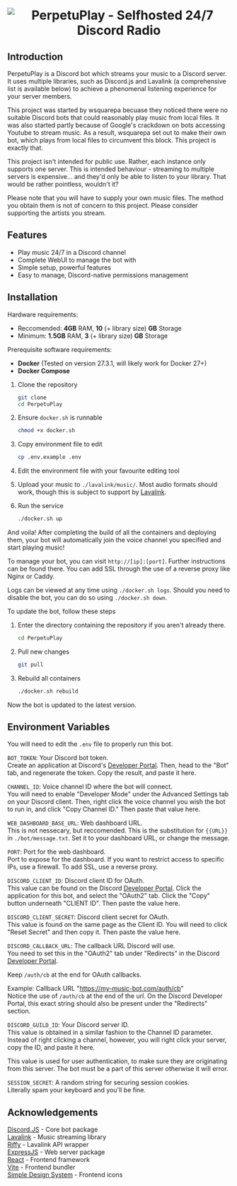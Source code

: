 <h1 align="center">
  <br>
  <img src="https://cdn.wsquarepa.dev/content/1/PerpetuPlay-Logo.png?h=60bea762a70311dd2fae52d2cc1fc90d1dc6a864d2273447061d54009c5b99b7" alt="PerpetuPlay - Selfhosted 24/7 Discord Radio">
</h1>

## Introduction

PerpetuPlay is a Discord bot which streams your music to a Discord server. It uses multiple libraries, such as Discord.js and Lavalink (a comprehensive list is available below) to achieve a phenomenal listening experience for your server members.  
  
This project was started by wsquarepa becuase they noticed there were no suitable Discord bots that could reasonably play music from local files. It was also started partly because of Google's crackdown on bots accessing Youtube to stream music. As a result, wsquarepa set out to make their own bot, which plays from local files to circumvent this block. This project is exactly that.  
  
This project isn't intended for public use. Rather, each instance only supports one server. This is intended behaviour - streaming to multiple servers is expensive... and they'd only be able to listen to your library. That would be rather pointless, wouldn't it?  
  
Please note that you will have to supply your own music files. The method you obtain them is not of concern to this project. Please consider supporting the artists you stream.

## Features

- Play music 24/7 in a Discord channel
- Complete WebUI to manage the bot with
- Simple setup, powerful features
- Easy to manage, Discord-native permissions management

## Installation

Hardware requirements:

- Reccomended: **4GB** RAM, **10** (+ library size) **GB** Storage
- Minimum: **1.5GB** RAM, **3** (+ library size) **GB** Storage

Prerequisite software requirements:

- **Docker** (Tested on version 27.3.1, will likely work for Docker 27+)
- **Docker Compose**

1. Clone the repository

    ```sh
    git clone 
    cd PerpetuPlay
    ```

2. Ensure `docker.sh` is runnable

    ```sh
    chmod +x docker.sh
    ```

3. Copy environment file to edit

    ```sh
    cp .env.example .env
    ```

4. Edit the environment file with your favourite editing tool
5. Upload your music to `./lavalink/music/`. Most audio formats should work, though this is subject to support by [Lavalink](https://github.com/lavalink-devs/lavaplayer?tab=readme-ov-file#supported-formats).
6. Run the service

    ```sh
    ./docker.sh up
    ```
  
And voila! After completing the build of all the containers and deploying them, your bot will automatically join the voice channel you specified and start playing music!  
  
To manage your bot, you can visit `http://[ip]:[port]`. Further instructions can be found there. You can add SSL through the use of a reverse proxy like Nginx or Caddy.  
  
Logs can be viewed at any time using `./docker.sh logs`. Should you need to disable the bot, you can do so using `./docker.sh down`.  
  
To update the bot, follow these steps

1. Enter the directory containing the repository if you aren't already there.

    ```sh
    cd PerpetuPlay
    ```

2. Pull new changes

    ```sh
    git pull
    ```

3. Rebuild all containers

    ```sh
    ./docker.sh rebuild
    ```

Now the bot is updated to the latest version.

## Environment Variables

You will need to edit the `.env` file to properly run this bot.

`BOT_TOKEN`: Your Discord bot token.  
Create an application at Discord's [Developer Portal](https://discord.com/developers/applications). Then, head to the "Bot" tab, and regenerate the token. Copy the result, and paste it here.  
  
`CHANNEL_ID`: Voice channel ID where the bot will connect.  
You will need to enable "Developer Mode" under the Advanced Settings tab on your Discord client. Then, right click the voice channel you wish the bot to run in, and click "Copy Channel ID." Then paste that value here.  
  
`WEB_DASHBOARD_BASE_URL`: Web dashboard URL.  
This is not nessecary, but reccomended. This is the substitution for `{{URL}}` in `./bot/message.txt`. Set it to your dashboard URL, or change the message.  
  
`PORT`: Port for the web dashboard.  
Port to expose for the dashboard. If you want to restrict access to specific IPs, use a firewall. To add SSL, use a reverse proxy.  
  
`DISCORD_CLIENT_ID`: Discord client ID for OAuth.  
This value can be found on the Discord [Developer Portal](https://discord.com/developers/applications). Click the application for this bot, and select the "OAuth2" tab. Click the "Copy" button underneath "CLIENT ID". Then paste the value here.  
  
`DISCORD_CLIENT_SECRET`: Discord client secret for OAuth.  
This value is found on the same page as the Client ID. You will need to click "Reset Secret" and then copy it. Then paste the value here.  
  
`DISCORD_CALLBACK_URL`: The callback URL Discord will use.  
You need to set this in the "OAuth2" tab under "Redirects" in the Discord [Developer Portal](https://discord.com/developers/applications).  
  
Keep `/auth/cb` at the end for OAuth callbacks.  
  
Example: Callback URL "<https://my-music-bot.com/auth/cb>"  
Notice the use of `/auth/cb` at the end of the url. On the Discord Developer Portal, this exact string should also be present under the "Redirects" section.  
  
`DISCORD_GUILD_ID`: Your Discord server ID.  
This value is obtained in a similar fashion to the Channel ID parameter. Instead of right clicking a channel, however, you will right click your server, copy the ID, and paste it here.  
  
This value is used for user authentication, to make sure they are originating from this server. The bot must be a part of this server otherwise it will error.  
  
`SESSION_SECRET`: A random string for securing session cookies.  
Literally spam your keyboard and you'll be fine.  
  
## Acknowledgements

[Discord.JS](https://discord.js.org/) - Core bot package  
[Lavalink](https://lavalink.dev) - Music streaming library  
[Riffy](https://github.com/riffy-team/riffy) - Lavalink API wrapper  
[ExpressJS](https://expressjs.com/) - Web server package  
[React](https://reactjs.org/) - Frontend framework  
[Vite](https://vitejs.dev/) - Frontend bundler  
[Simple Design System](https://www.figma.com/community/file/1380235722331273046/simple-design-system) - Frontend icons
